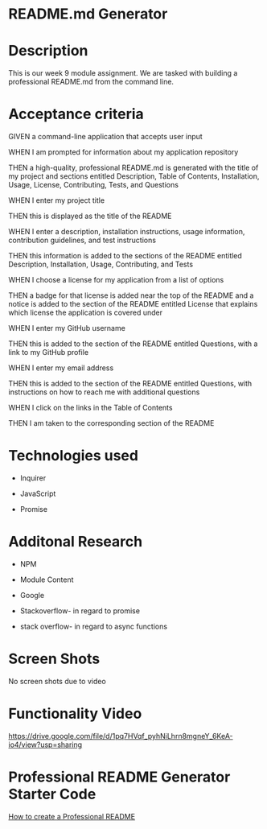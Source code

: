 # README.md Generator

# Description

This is our week 9 module assignment. We are tasked with building a professional README.md from the command line.

# Acceptance criteria

GIVEN a command-line application that accepts user input

WHEN I am prompted for information about my application repository

THEN a high-quality, professional README.md is generated with the title of my project and sections entitled Description, Table of Contents, Installation, Usage, License, Contributing, Tests, and Questions

WHEN I enter my project title

THEN this is displayed as the title of the README

WHEN I enter a description, installation instructions, usage information, contribution guidelines, and test instructions

THEN this information is added to the sections of the README entitled Description, Installation, Usage, Contributing, and Tests

WHEN I choose a license for my application from a list of options

THEN a badge for that license is added near the top of the README and a notice is added to the section of the 
README entitled License that explains which license the application is covered under

WHEN I enter my GitHub username

THEN this is added to the section of the README entitled Questions, with a link to my GitHub profile

WHEN I enter my email address

THEN this is added to the section of the README entitled Questions, with instructions on how to reach me with additional questions

WHEN I click on the links in the Table of Contents

THEN I am taken to the corresponding section of the README

# Technologies used
* Inquirer

* JavaScript

* Promise

# Additonal Research
* NPM

* Module Content

* Google

* Stackoverflow- in regard to promise 

* stack overflow- in regard to async functions

# Screen Shots
No screen shots due to video

# Functionality Video

https://drive.google.com/file/d/1pq7HVqf_pyhNiLhrn8mgneY_6KeA-io4/view?usp=sharing

# Professional README Generator Starter Code
[How to create a Professional README](https://coding-boot-camp.github.io/full-stack/github/professional-readme-guide)

# 